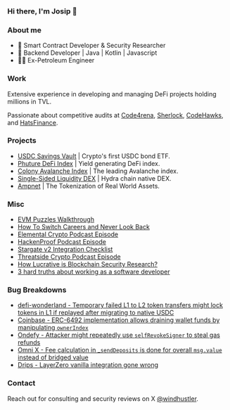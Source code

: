 ### Hi there, I'm Josip 👋

### About me
- 🔐 Smart Contract Developer & Security Researcher
- 🤖 Backend Developer | Java | Kotlin | Javascript
- 👨‍🏭 Ex-Petroleum Engineer

### Work
Extensive experience in developing and managing DeFi projects holding millions in TVL. 

Passionate about competitive audits at [Code4rena](https://code4rena.com/@windhustler), [Sherlock](https://www.sherlock.xyz/), [CodeHawks](https://www.codehawks.com/), and [HatsFinance](https://app.hats.finance/audit-competitions). 

### Projects

- [USDC Savings Vault](https://www.phuture.finance/products/usv) | Crypto's first USDC bond ETF.
- [Phuture DeFi Index](https://www.phuture.finance/products/pdi) | Yield generating DeFi index.
- [Colony Avalanche Index](https://www.phuture.finance/products/cai) | The leading Avalanche index.
- [Single-Sided Liquidity DEX](https://news.bitcoin.com/hydra-chain-claims-its-spot-by-launching-a-native-dex/) | Hydra chain native DEX.
- [Ampnet](https://ampnet.io/) | The Tokenization of Real World Assets.

### Misc
- [EVM Puzzles Walkthrough](https://www.youtube.com/watch?v=ENfM3spI_hI&list=PLycOy94yA7vph9nb3MFbu00YMK81PHxMK)
- [How To Switch Careers and Never Look Back](https://www.youtube.com/watch?v=O0RI5yVC3Fs)
- [Elemental Crypto Podcast Episode](https://www.youtube.com/watch?v=MxbMJxGRr08)
- [HackenProof Podcast Episode](https://www.youtube.com/watch?v=1V0PdcoiPX0)
- [Stargate v2 Integration Checklist](https://mirror.xyz/0xaeDAA951e7fbe1031E3553a7a8b1d8A89b132d7b/WfZ1ewSlkbErd-swiBV0AGbQ0xEWdnq6nCzDNStDUKI)
- [Threatside Crypto Podcast Episode](https://www.youtube.com/watch?v=xiIZyX0TlLA)
- [How Lucrative is Blockchain Security Research?](https://www.youtube.com/watch?v=YeFBDvrbKJs)
- [3 hard truths about working as a software developer](https://medium.com/@windhustler/3-hard-truths-about-working-as-a-software-developer-fdace1a0e443)

### Bug Breakdowns
  - [defi-wonderland - Temporary failed L1 to L2 token transfers might lock tokens in L1 if replayed after migrating to native USDC](https://x.com/cantinaxyz/status/1851972587561324936)
  - [Coinbase - ERC-6492 implementation allows draining wallet funds by manipulating `ownerIndex`](https://x.com/cantinaxyz/status/1871198386986361239)
  - [Ondefy - Attacker might repeatedly use `selfRevokeSigner` to steal gas refunds](https://x.com/cantinaxyz/status/1860745282612543544)
  - [Omni X - Fee calculation in _`sendDeposits` is done for overall `msg.value` instead of bridged value](https://x.com/cantinaxyz/status/1856894917400011218)
  - [Drips - LayerZero vanilla integration gone wrong](https://x.com/cantinaxyz/status/1849450897715397042)

### Contact
Reach out for consulting and security reviews on X [@windhustler](https://twitter.com/windhustler).
